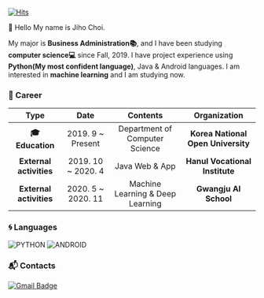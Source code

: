 [![Hits](https://hits.seeyoufarm.com/api/count/incr/badge.svg?url=https%3A%2F%2Fgithub.com%2Fwlghsp&count_bg=%2379C83D&title_bg=%23555555&icon=&icon_color=%23E7E7E7&title=hits&edge_flat=false)](https://hits.seeyoufarm.com)

:wave: Hello My name is Jiho Choi.

 My major is **Business Administration:books:**, and I have been studying **computer science:computer:** since Fall, 2019. I have project experience using **Python(My most confident language)**, Java & Android languages. I am interested in **machine learning** and I am studying now. 

### :purple_heart: Career

| **Type** | **Date** | **Contents** | **Organization** |
|:--------:|:--------:|:--------:|:--------:|
| **:mortar_board: Education** | 2019. 9 ~ Present | Department of Computer Science | **Korea National Open University** |
| **External activities** | 2019. 10 ~ 2020. 4 | Java Web & App | **Hanul Vocational Institute** |
| **External activities** | 2020. 5 ~ 2020. 11 | Machine Learning & Deep Learning | **Gwangju AI School** |

### :cyclone: Languages
![PYTHON](https://img.shields.io/badge/PYTHON-%E2%98%85%E2%98%85%E2%98%85%E2%98%85%E2%98%86-0696D7?style=plastic&logo=Python&logoColor=white) ![ANDROID](https://img.shields.io/badge/JAVA%20&%20ANDROID-%E2%98%85%E2%98%85%E2%98%85%E2%98%86%E2%98%86-3DDC84?style=plastic&logo=android&logoColor=white) 

### :mailbox_with_mail: Contacts
[![Gmail Badge](https://img.shields.io/badge/Gmail-d14836?style=flat-square&logo=Gmail&logoColor=white&link=mailto:wlghsp@gmail.com)](mailto:wlghsp@gmail.com)
